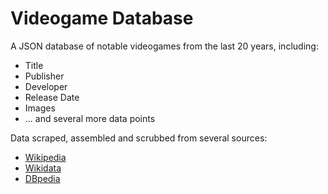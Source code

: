 # Videogame Database

A JSON database of notable videogames from the last 20 years, including:

* Title
* Publisher
* Developer
* Release Date
* Images
* ... and several more data points

Data scraped, assembled and scrubbed from several sources:

* <a href="https://en.wikipedia.org/wiki/Main_Page" target="_blank">Wikipedia</a>
* <a href="https://www.wikidata.org/wiki/Wikidata:Main_Page" target="_blank">Wikidata</a>
* <a href="http://wiki.dbpedia.org/" target="_blank">DBpedia</a>

